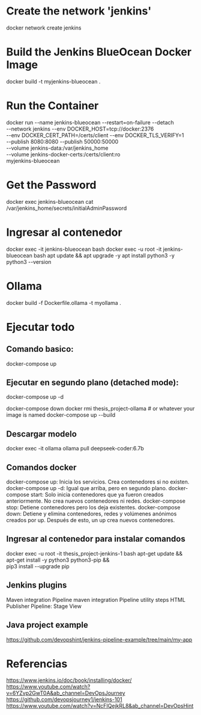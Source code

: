# Create the network 'jenkins'
docker network create jenkins

# Build the Jenkins BlueOcean Docker Image
docker build -t myjenkins-blueocean .

# Run the Container
docker run --name jenkins-blueocean --restart=on-failure --detach \
  --network jenkins --env DOCKER_HOST=tcp://docker:2376 \
  --env DOCKER_CERT_PATH=/certs/client --env DOCKER_TLS_VERIFY=1 \
  --publish 8080:8080 --publish 50000:50000 \
  --volume jenkins-data:/var/jenkins_home \
  --volume jenkins-docker-certs:/certs/client:ro \
  myjenkins-blueocean

# Get the Password
docker exec jenkins-blueocean cat /var/jenkins_home/secrets/initialAdminPassword

# Ingresar al contenedor
docker exec -it jenkins-blueocean bash
docker exec -u root -it jenkins-blueocean bash
apt update && apt upgrade -y
apt install python3 -y
python3 --version

# Ollama
docker build -f Dockerfile.ollama -t myollama .

# Ejecutar todo
## Comando basico:
docker-compose up

## Ejecutar en segundo plano (detached mode):
docker-compose up -d

docker-compose down
docker rmi thesis_project-ollama  # or whatever your image is named
docker-compose up --build

## Descargar modelo
docker exec -it ollama ollama pull deepseek-coder:6.7b

## Comandos docker
docker-compose up: Inicia los servicios. Crea contenedores si no existen.
docker-compose up -d:  Igual que arriba, pero en segundo plano.
docker-compose start:  Solo inicia contenedores que ya fueron creados anteriormente. No crea nuevos contenedores ni redes.
docker-compose stop: Detiene contenedores pero los deja existentes.
docker-compose down: Detiene y elimina contenedores, redes y volúmenes anónimos creados por up. Después de esto, un up crea nuevos contenedores.

## Ingresar al contenedor para instalar comandos
docker exec -u root -it thesis_project-jenkins-1 bash
apt-get update && \
    apt-get install -y python3 python3-pip && \
    pip3 install --upgrade pip

## Jenkins plugins
Maven integration
Pipeline maven integration
Pipeline utility steps
HTML Publisher
Pipeline: Stage View

## Java project example
https://github.com/devopshint/jenkins-pipeline-example/tree/main/my-app

# Referencias
https://www.jenkins.io/doc/book/installing/docker/
https://www.youtube.com/watch?v=6YZvp2GwT0A&ab_channel=DevOpsJourney
https://github.com/devopsjourney1/jenkins-101
https://www.youtube.com/watch?v=NcFIQejkRL8&ab_channel=DevOpsHint